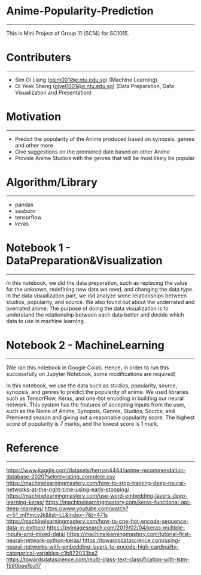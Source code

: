 # Anime-Popularity-Prediction
---
This is Mini Project of Group 11 (SC14) for SC1015.

# Contributers
---
- Sim Oi Liang (osim001@e.ntu.edu.sg) (Machine Learning)
- Oi Yeek Sheng (oiye0001@e.ntu.edu.sg) (Data Preparation, Data Visualization and Presentation)

# Motivation
---
- Predict the popularity of the Anime produced based on synopsis, genres and other more 
- Give suggestions on the premiered date based on other Anime 
- Provide Anime Studios with the genres that will be most likely be popular

# Algorithm/Library
---
- pandas
- seaborn
- tensorflow
- keras


# Notebook 1 - DataPreparation&Visualization
---
In this notebook, we did the data preparation, such as replacing the value for the unknown, redefining new data we need, and changing the data type. In the data visualization part, we did analyze some relationships between studios, popularity, and source. We also found out about the underrated and overrated anime. The purpose of doing the data visualization is to understand the relationship between each data better and decide which data to use in machine learning.

# Notebook 2 - MachineLearning
---
(We ran this notebook in Google Colab. Hence, in order to run this successfully on Jupyter Notebook, some modifications are required)

In this notebook, we use the data such as studios, popularity, source, synopsis, and genres to predict the popularity of anime. We used libraries such as TensorFlow, Keras, and one-hot encoding in building our neural network. This system has the features of accepting inputs from the user, such as the Name of Anime, Synopsis, Genres, Studios, Source, and Premiered season and giving out a reasonable popularity score. The highest score of popularity is 7 marks, and the lowest score is 1 mark.

# Reference
---
https://www.kaggle.com/datasets/hernan4444/anime-recommendation-database-2020?select=rating_complete.csv
https://machinelearningmastery.com/how-to-stop-training-deep-neural-networks-at-the-right-time-using-early-stopping/
https://machinelearningmastery.com/use-word-embedding-layers-deep-learning-keras/
https://machinelearningmastery.com/keras-functional-api-deep-learning/
https://www.youtube.com/watch?v=51_mlYmcyJk&list=LL&index=7&t=471s
https://machinelearningmastery.com/how-to-one-hot-encode-sequence-data-in-python/
https://pyimagesearch.com/2019/02/04/keras-multiple-inputs-and-mixed-data/
https://machinelearningmastery.com/tutorial-first-neural-network-python-keras/
https://towardsdatascience.com/using-neural-networks-with-embedding-layers-to-encode-high-cardinality-categorical-variables-c1b872033ba2
https://towardsdatascience.com/multi-class-text-classification-with-lstm-1590bee1bd17
